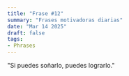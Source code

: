 ```yaml
---
title: "Frase #12"
summary: "Frases motivadoras diarias"
date: "Mar 14 2025"
draft: false
tags:
- Phrases
---
```


"Si puedes soñarlo, puedes lograrlo."
